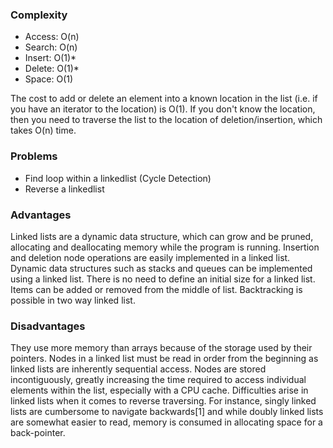 ### Complexity
- Access: O(n)
- Search: O(n)
- Insert: O(1)*
- Delete: O(1)*
- Space: O(1)

The cost to add or delete an element into a known location in the list (i.e. if you have an iterator to the location) is O(1). If you don't know the location, then you need to traverse the list to the location of deletion/insertion, which takes O(n) time. 

### Problems
- Find loop within a linkedlist (Cycle Detection)
- Reverse a linkedlist

### Advantages
Linked lists are a dynamic data structure, which can grow and be pruned, allocating and deallocating memory while the program is running.
Insertion and deletion node operations are easily implemented in a linked list.
Dynamic data structures such as stacks and queues can be implemented using a linked list.
There is no need to define an initial size for a linked list.
Items can be added or removed from the middle of list.
Backtracking is possible in two way linked list.
### Disadvantages
They use more memory than arrays because of the storage used by their pointers.
Nodes in a linked list must be read in order from the beginning as linked lists are inherently sequential access.
Nodes are stored incontiguously, greatly increasing the time required to access individual elements within the list, especially with a CPU cache.
Difficulties arise in linked lists when it comes to reverse traversing. For instance, singly linked lists are cumbersome to navigate backwards[1] and while doubly linked lists are somewhat easier to read, memory is consumed in allocating space for a back-pointer.